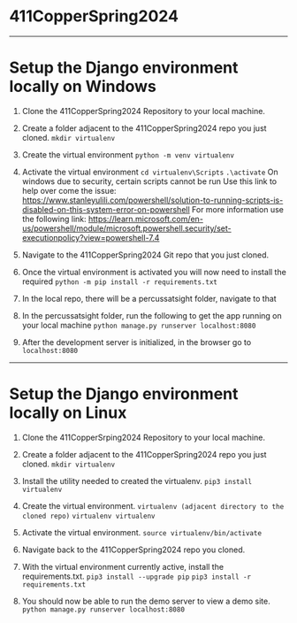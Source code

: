 # 411CopperSpring2024
---
# Setup the Django environment locally on Windows
1. Clone the 411CopperSpring2024 Repository to your local machine. 

2. Create a folder adjacent to the 411CopperSpring2024 repo you just cloned.
   ```mkdir virtualenv```
 
3. Create the virtual environment
   ```python -m venv virtualenv```

4. Activate the virtual environment
   ```cd virtualenv\Scripts```
   ```.\activate```
   On windows due to security, certain scripts cannot be run
   Use this link to help over come the issue: https://www.stanleyulili.com/powershell/solution-to-running-scripts-is-disabled-on-this-system-error-on-powershell 
   For more information use the following link: https://learn.microsoft.com/en-us/powershell/module/microsoft.powershell.security/set-executionpolicy?view=powershell-7.4

6. Navigate to the 411CopperSpring2024 Git repo that you just cloned.

7. Once the virtual environment is activated you will now need to install the required 
   ```python -m pip install -r requirements.txt```

8. In the local repo, there will be a percussatsight folder, navigate to that

9. In the percussatsight folder, run the following to get the app running on your local machine
   ```python manage.py runserver localhost:8080```

10. After the development server is initialized, in the browser go to 
   ```localhost:8080```

---
# Setup the Django environment locally on Linux
1. Clone the 411CopperSrping2024 Repository to your local machine.

2. Create a folder adjacent to the 411CopperSpring2024 repo you just cloned. 
   ```mkdir virtualenv```

3. Install the utility needed to created the virtualenv. 
   ```pip3 install virtualenv```

4. Create the virtual environment.
   ```virtualenv (adjacent directory to the cloned repo)```
   ```virtualenv virtualenv```

5. Activate the virtual environment. 
   ```source virtualenv/bin/activate```

6. Navigate back to the 411CopperSpring2024 repo you cloned. 

7. With the virtual environment currently active, install the requirements.txt. 
   ```pip3 install --upgrade pip```
   ```pip3 install -r requirements.txt```

8. You should now be able to run the demo server to view a demo site.
   ```python manage.py runserver localhost:8080```
